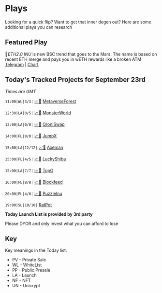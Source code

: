 
# Plays

Looking for a quick flip? Want to get that inner degen out? Here are some additional plays you can research

## Featured Play

🔶*ETH2.0 INU* is new BSC trend that goes to the Mars. 
The name is based on recent ETH merge and pays you in wETH rewards like a broken ATM
[Telegram](https://t.me/ETH2InuPortal) | [Chart](https://app.nexuscrypto.com/token/bsc/0xd0ab6E97Af3A33afe337899C9fA54df70fe67be4)

## Today's Tracked Projects for September 23rd
_Times are GMT_

`11:00|WL|3/3|` [📈](https://app.nexuscrypto.com/token/bsc/0xb23429ae7efa839f7948f58b9f4cdb7d9c614ea5)[📲](https://www.maplesales.org/launchpad/detail?token=0xA03b6118802B1B6d17D5B7e743d60f7C6FF10d62) [MetaverseForest](https://t.me/MetaverseForest)

`12:30|LA|0/5|` [📈](https://app.nexuscrypto.com/token/bsc/0x08773d48c1a4289dd2a800685899899bcc929340)[📲](https://www.pinksale.finance/launchpad/0x49ACc129894C8a9984460DE599F4ceb8AD9b3DEB?chain=BSC) [MonsterWorld](https://t.me/MonsterWorldOfficial)

`13:00|LA|0/0|` [📈](https://app.nexuscrypto.com/token/bsc/0x98343e3eaf0aa8af6e93faff70c8ff70d98862f1)[📲](https://www.pinksale.finance/launchpad/0x5A91B2D3f0B4C66Fb72001b1c520a397b0E6565b?chain=BSC) [QroniSwap](https://t.me/qroniswap)

`14:00|FL|0/0|` [📈](https://app.nexuscrypto.com/token/bsc/0x84a0fdfcaea03f57fb7e7aa511db3da76bbefd0f)[📲](https://www.pinksale.finance/launchpad/0x52a7eef74cf7671d40da7624a6c1eb0c256a1d8b?chain=BSC) [JumpX](https://t.me/jumpxchat)

`15:00|LA|12/12|` [📈](https://app.nexuscrypto.com/token/bsc/0x39ad15c6cd91dc10d7cd35b811d2753d7d659b57)[📲](https://www.pinksale.finance/launchpad/0xdc6EDc2Abff1625ff2dcF27334B122C93466290B?chain=BSC) [Axeman](https://t.me/AxemanLegendsGlobal)

`15:00|FL|4/5|` [📈](https://app.nexuscrypto.com/token/bsc/0x9aed19e97186f8de007d0d7c91c576eb3947e9f5)[📲](https://www.pinksale.finance/launchpad/0x9aF129071e6Ea6AD493c3cD4925ADD94F411BbD8?chain=BSC) [LuckyShiba](https://t.me/LuckyShibaBOfficial)

`15:00|LA|7/7|` [📈](https://app.nexuscrypto.com/token/bsc/0x50c346a8b6b50a7334b02b9480df001c4112c0a3)[📲](https://www.pinksale.finance/launchpad/0xDF36978E38236CF51E8245321B58d25cF046140A?chain=BSC) [TopG](https://t.me/TopGFinance)

`16:00|FL|8/8|` [📈](https://app.nexuscrypto.com/token/bsc/0xa61765f2b8d83791b8cf5d33449ed15c3e9441ba)[📲](https://gempad.app/presale/0xAe0d05D275fA9BFaf25013c76eCE65124947614F?chainId=56) [Blockfeed](https://t.me/blockfeed_portal)

`20:00|FL|4/6|` [📈](https://app.nexuscrypto.com/token/bsc/0x6669ec024b79ef8d56ebc4dbe1dbe548147d3ea1)[📲](https://www.pinksale.finance/launchpad/0xcED4dc62D1A4Bb2e4299B31BD0111eeb09dfD5D2?chain=BSC) [PuzzleInu](https://t.me/PUZZLEINU)


`19:00|SL|10/10|`  [RatPot](https://t.me/RatPot)

**Today Launch List is provided by 3rd party**

Please DYOR and only invest what you can afford to lose

## Key
Key meanings in the Today list:

- PV - Private Sale
- WL - WhiteList
- PP - Public Presale
- LA - Launch
- NF - NFT
- UN - Unicrypt
